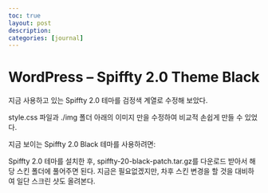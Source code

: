 ```yaml
---
toc: true
layout: post
description:
categories: [journal]
---
```

# WordPress – Spiffty 2.0 Theme Black

지금 사용하고 있는 Spiffty 2.0 테마를 검정색 계열로 수정해 보았다.

style.css 파일과 ./img 폴더 아래의 이미지 만을 수정하여 비교적 손쉽게 만들 수 있었다.

지금 보이는 Spiffty 2.0 Black 테마를 사용하려면:

Spiffty 2.0 테마를 설치한 후,
spiffty-20-black-patch.tar.gz를 다운로드 받아서 해당 스킨 폴더에 풀어주면 된다.
지금은 필요없겠지만, 차후 스킨 변경을 할 것을 대비하여 일단 스크린 샷도 올려본다.